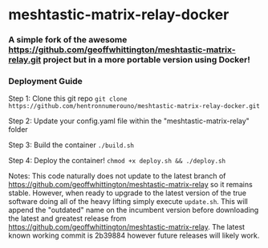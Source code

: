 # meshtastic-matrix-relay-docker
### A simple fork of the awesome https://github.com/geoffwhittington/meshtastic-matrix-relay.git project but in a more portable version using Docker!

### Deployment Guide
Step 1: Clone this git repo
`git clone https://github.com/hentronnumerouno/meshtastic-matrix-relay-docker.git`

Step 2: Update your config.yaml file within the "meshtastic-matrix-relay" folder

Step 3: Build the container
`./build.sh`

Step 4: Deploy the container!
`chmod +x deploy.sh && ./deploy.sh`

Notes: This code naturally does not update to the latest branch of https://github.com/geoffwhittington/meshtastic-matrix-relay so it remains stable. However, when ready to upgrade to the latest version of the true software doing all of the heavy lifting simply execute `update.sh`. This will append the "outdated" name on the incumbent version before downloading the latest and greatest release from https://github.com/geoffwhittington/meshtastic-matrix-relay. The latest known working commit is 2b39884 however future releases will likely work.
